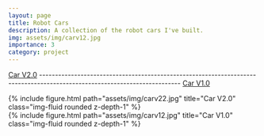 ```yaml
---
layout: page
title: Robot Cars
description: A collection of the robot cars I've built.
img: assets/img/carv12.jpg
importance: 3
category: project
---
```


[Car V2.0](https://github.com/Jasminekhalil/carv2)  --------------------------------------------------------------------------------------------------------------------------    [Car V1.0](https://github.com/Jasminekhalil/carv1)
<div class="row">
    <div class="col-sm mt-3 mt-md-0">
        {% include figure.html path="assets/img/carv22.jpg" title="Car V2.0" class="img-fluid rounded z-depth-1" %}
    </div>
    <div class="col-sm mt-3 mt-md-0">
        {% include figure.html path="assets/img/carv12.jpg" title="Car V1.0" class="img-fluid rounded z-depth-1" %} 
    </div>
</div>